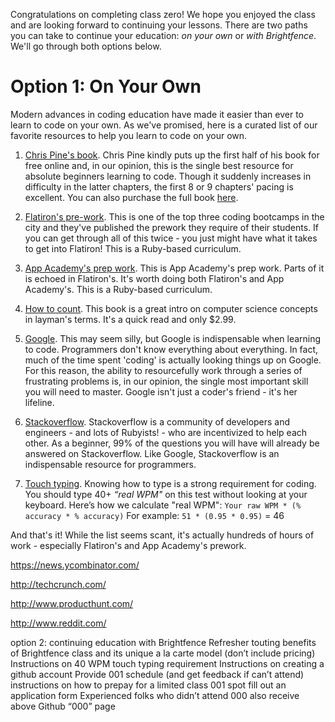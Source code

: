 Congratulations on completing class zero! We hope you enjoyed the class and are looking forward to continuing your lessons. There are two paths you can take to continue your education: _on your own_ or _with Brightfence_. We'll go through both options below. 

# Option 1: On Your Own

Modern advances in coding education have made it easier than ever to learn to code on your own. As we've promised, here is a curated list of our favorite resources to help you learn to code on your own. 

1. [Chris Pine's book](https://pine.fm/LearnToProgram/). Chris Pine kindly puts up the first half of his book for free online and, in our opinion, this is the single best resource for absolute beginners learning to code. Though it suddenly increases in difficulty in the latter chapters, the first 8 or 9 chapters' pacing is excellent. You can also purchase the full book [here](http://www.amazon.com/Program-Second-Edition-Facets-Series/dp/1934356360/ref=sr_1_1?ie=UTF8&qid=1404839087&sr=8-1&keywords=chris+pine+learn+to+program).

2. [Flatiron's pre-work](prework.flatironschool.com). This is one of the top three coding bootcamps in the city and they've published the prework they require of their students. If you can get through all of this twice - you just might have what it takes to get into Flatiron! This is a Ruby-based curriculum.

3. [App Academy's prep work](github.com/appacademy/prep-work). This is App Academy's prep work. Parts of it is echoed in Flatiron's. It's worth doing both Flatiron's and App Academy's. This is a Ruby-based curriculum.

4. [How to count](http://www.amazon.com/How-Count-Programming-Mere-Mortals-ebook/dp/B005DPIKPE/ref=sr_1_1?ie=UTF8&qid=1403837433&sr=8-1&keywords=how+to+count). This book is a great intro on computer science concepts in layman's terms. It's a quick read and only $2.99. 

5. [Google](http://google.com/). This may seem silly, but Google is indispensable when learning to code. Programmers don't know everything about everything. In fact, much of the time spent 'coding' is actually looking things up on Google. For this reason, the ability to resourcefully work through a series of frustrating problems is, in our opinion, the single most important skill you will need to master. Google isn't just a coder's friend - it's her lifeline.

6. [Stackoverflow](http://stackoverflow.com/).  Stackoverflow is a community of developers and engineers - and lots of Rubyists! -  who are incentivized to help each other. As a beginner, 99% of the questions you will have will already be answered on Stackoverflow. Like Google, Stackoverflow is an indispensable resource for programmers. 

7. [Touch typing](http://touchtype.co/index.php/typing/tests/41). Knowing how to type is a strong requirement for coding. You should type 40+ *“real WPM"* on this test without looking at your keyboard. Here’s how we calculate "real WPM": 
`Your raw WPM * (% accuracy * % accuracy)`     For example:  `51 * (0.95 * 0.95)` = 46

And that's it! While the list seems scant, it's actually hundreds of hours of work - especially Flatiron's and App Academy's prework. 



https://news.ycombinator.com/

http://techcrunch.com/

http://www.producthunt.com/

http://www.reddit.com/






option 2: continuing education with Brightfence 
Refresher touting benefits of Brightfence class and its unique a la carte model (don’t include pricing)
Instructions on 40 WPM touch typing requirement 
Instructions on creating a github account
Provide 001 schedule (and get feedback if can’t attend)
instructions on how to prepay for a limited class 001 spot
fill out an application form 
Experienced folks who didn’t attend 000 also receive above Github “000” page


